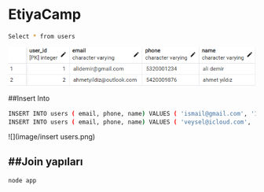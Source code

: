 # EtiyaCamp

```sh
Select * from users
```
![](image/users.png)

##Insert Into
```sh
INSERT INTO users ( email, phone, name) VALUES ( 'ismail@gmail.com', '151617', 'ismail');
INSERT INTO users ( email, phone, name) VALUES ( 'veysel@icloud.com', '5678', 'veysel');
```
![](image/insert users.png)

##Join yapıları
---

```sh
node app
```

